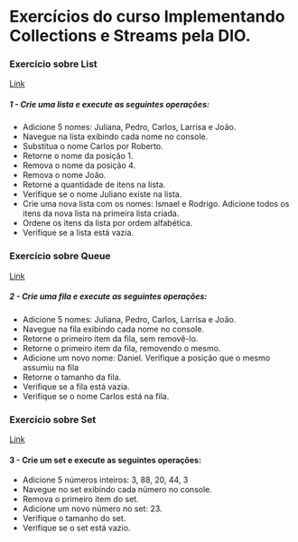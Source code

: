 # Exercícios do curso Implementando Collections e Streams pela DIO.



### Exercício sobre List 
[Link](https://github.com/GustavoJanuario/exercicios-collections-streams/tree/master/src/list)

##### 1 - Crie uma lista e execute as seguintes operações:

- Adicione 5 nomes: Juliana, Pedro, Carlos, Larrisa e João.
- Navegue na lista exibindo cada nome no console.
- Substitua o nome Carlos por Roberto.
- Retorne o nome da posição 1.
- Remova o nome da posição 4.
- Remova o nome João.
- Retorne a quantidade de itens na lista.
- Verifique se o nome Juliano existe na lista.
- Crie uma nova lista com os nomes: Ismael e Rodrigo. Adicione todos os itens da nova lista na primeira lista criada.
- Ordene os itens da lista por ordem alfabética.
- Verifique se a lista está vazia.



### Exercício sobre Queue 
[Link](https://github.com/GustavoJanuario/exercicios-collections-streams/tree/master/src/queue)

##### 2 - Crie uma fila e execute as seguintes operações:

- Adicione 5 nomes: Juliana, Pedro, Carlos, Larrisa e João.
- Navegue na fila exibindo cada nome no console.
- Retorne o primeiro item da fila, sem removê-lo.
- Retorne o primeiro item da fila, removendo o mesmo.
- Adicione um novo nome: Daniel. Verifique a posição que o mesmo assumiu na fila
- Retorne o tamanho da fila.
- Verifique se a fila está vazia.
- Verifique se o nome Carlos está na fila.

### Exercício sobre Set
[Link](https://github.com/GustavoJanuario/exercicios-collections-streams/tree/master/src/set)

#### 3 - Crie um set e execute as seguintes operações:

- Adicione 5 números inteiros: 3, 88, 20, 44, 3
- Navegue no set exibindo cada número no console.
- Remova o primeiro item do set.
- Adicione um novo número no set: 23.
- Verifique o tamanho do set.
- Verifique se o set está vazio.
